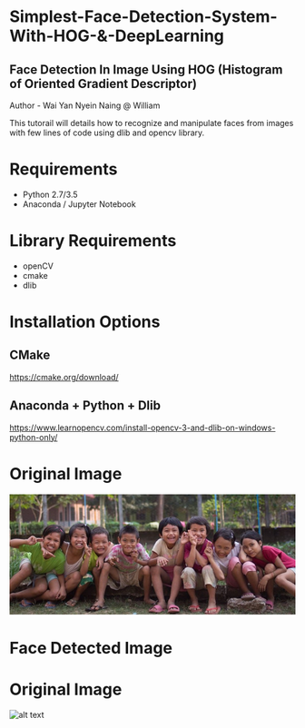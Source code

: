 # Simplest-Face-Detection-System-With-HOG-&-DeepLearning

## Face Detection In Image Using HOG (Histogram of Oriented Gradient Descriptor)

Author - Wai Yan Nyein Naing @ William

This tutorail will details how to recognize and manipulate faces from images with few lines of code using dlib and opencv library.

# Requirements

- Python 2.7/3.5
- Anaconda / Jupyter Notebook


# Library Requirements
- openCV
- cmake  
- dlib

# Installation Options

## CMake
https://cmake.org/download/

## Anaconda + Python + Dlib
https://www.learnopencv.com/install-opencv-3-and-dlib-on-windows-python-only/

# Original Image

![alt text](https://github.com/WaiYanNyeinNaing/Face-Detection-with-5-Lines-of-Code/blob/master/w8.jpg)


# Face Detected Image

# Original Image

![alt text](https://github.com/WaiYanNyeinNaing/Face-Detection-with-5-Lines-of-Code/blob/master/face1.jpg)
